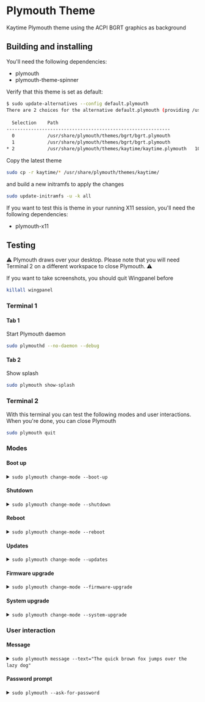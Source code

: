 # Plymouth Theme

Kaytime Plymouth theme using the ACPI BGRT graphics as background

## Building and installing

You'll need the following dependencies:

- plymouth
- plymouth-theme-spinner

Verify that this theme is set as default:

```bash
$ sudo update-alternatives --config default.plymouth
There are 2 choices for the alternative default.plymouth (providing /usr/share/plymouth/themes/default.plymouth).

  Selection    Path                                                       Priority   Status
------------------------------------------------------------
  0            /usr/share/plymouth/themes/bgrt/bgrt.plymouth               110       auto mode
  1            /usr/share/plymouth/themes/bgrt/bgrt.plymouth               110       manual mode
* 2            /usr/share/plymouth/themes/kaytime/kaytime.plymouth   100       manual mode
```

Copy the latest theme

```bash
sudo cp -r kaytime/* /usr/share/plymouth/themes/kaytime/
```

and build a new initramfs to apply the changes

```bash
sudo update-initramfs -u -k all
```

If you want to test this is theme in your running X11 session, you'll need the following dependencies:

- plymouth-x11

## Testing

⚠️ Plymouth draws over your desktop. Please note that you will need Terminal 2 on a different workspace to close Plymouth. ⚠️

If you want to take screenshots, you should quit Wingpanel before

```bash
killall wingpanel
```

### Terminal 1

#### Tab 1

Start Plymouth daemon

```bash
sudo plymouthd --no-daemon --debug
```

#### Tab 2

Show splash

```bash
sudo plymouth show-splash
```

### Terminal 2

With this terminal you can test the following modes and user interactions.
When you're done, you can close Plymouth

```bash
sudo plymouth quit
```

### Modes

#### Boot up

<details><summary><code>sudo plymouth change-mode --boot-up</code></summary>

![Boot up](data/screenshots/boot-up.png "Boot up")

</details>

#### Shutdown

<details><summary><code>sudo plymouth change-mode --shutdown</code></summary>

![Shutdown](data/screenshots/shutdown.png "Shutdown")

</details>

#### Reboot

<details><summary><code>sudo plymouth change-mode --reboot</code></summary>

![Reboot](data/screenshots/reboot.png "Reboot")

</details>

#### Updates

<details><summary><code>sudo plymouth change-mode --updates</code></summary>

![Updates](data/screenshots/updates.png "Updates")

</details>

#### Firmware upgrade

<details><summary><code>sudo plymouth change-mode --firmware-upgrade</code></summary>

![Firmware upgrade](data/screenshots/firmware-upgrade.png "Firmware upgrade")

</details>

#### System upgrade

<details><summary><code>sudo plymouth change-mode --system-upgrade</code></summary>

![System upgrade](data/screenshots/system-upgrade.png "System upgrade")

</details>

### User interaction

#### Message

<details><summary><code>sudo plymouth message --text="The quick brown fox jumps over the lazy dog"</code></summary>

![Message](data/screenshots/message.png "Message")

</details>

#### Password prompt

<details><summary><code>sudo plymouth --ask-for-password</code></summary>

![Password prompt](data/screenshots/password-prompt.png "Password prompt")

</details>
